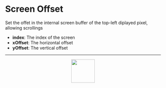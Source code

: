 # Screen Offset
Set the offet in the internal screen buffer of the top-left diplayed pixel, allowing scrollings
- **index**: The index of the screen
- **xOffset**: The horizontal offset
- **yOffset**: The vertical offset
---
<p align="center"><img valign="middle" width="76px" src="https://drive.google.com/uc?export=view&id=1c2KO0LJpvMS9X9CAGV6dOfciR7OWhdKA" /></p>